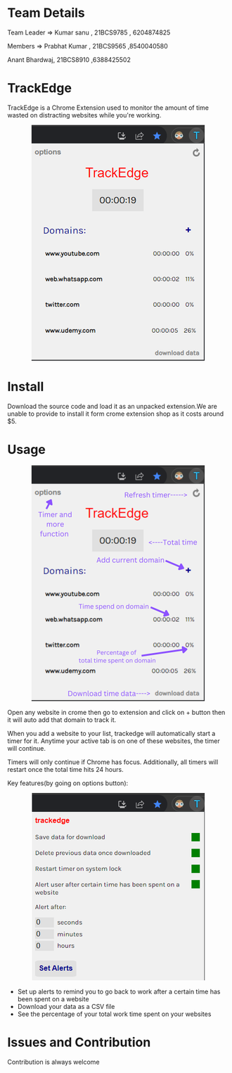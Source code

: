 # Team Details
 <p> Team Leader => Kumar sanu , 21BCS9785 , 6204874825 </p>
 <p>
 Members => 
  Prabhat Kumar , 21BCS9565  ,8540040580
 </p>
 <p>Anant Bhardwaj, 21BCS8910 ,6388425502  </p>
           

# TrackEdge

TrackEdge is a Chrome Extension used to monitor the amount of time wasted on distracting websites while you're working.

<p align="center">
  <img src="https://github.com/kumarsanu2002/Kumar_sanu-21BCS9785/blob/main/screenshots/h-1.png"/>
</p>

# Install

Download the source code and load it as an unpacked extension.We are unable to provide to install it form crome extension shop as it costs around $5.

# Usage

<p align="center">
  <img src="https://github.com/kumarsanu2002/Kumar_sanu-21BCS9785/blob/main/screenshots/Described%20photo.png"/>
</p>
 
Open any website in crome then go to extension and  click on + button then it will auto add that domain to track it.

When you add a website to your list, trackedge will automatically start a timer for it. Anytime your active tab is on one of these websites, the timer will continue.

Timers will only continue if Chrome has focus. Additionally, all timers will restart once the total time hits 24 hours.

Key features(by going on options button):
        <p align="center">
        <img src="https://github.com/kumarsanu2002/Kumar_sanu-21BCS9785/blob/main/screenshots/h-3.png"/>
         </p>
- Set up alerts to remind you to go back to work after a certain time has been spent on a website
- Download your data as a CSV file
- See the percentage of your total work time spent on your websites


# Issues and Contribution

Contribution is always welcome
